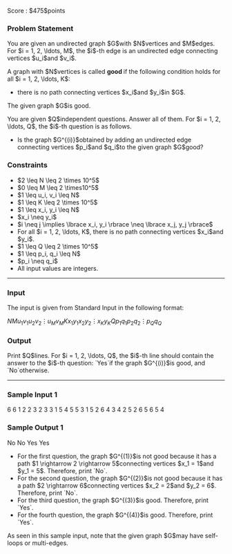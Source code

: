 
<div>

<span>

<span>

<p>
Score : $475$points
</p>

<div>

<section>

### **Problem Statement**

<p>
You are given an undirected graph $G$with $N$vertices and $M$edges.
For $i = 1, 2, \ldots, M$, the $i$-th edge is an undirected edge connecting vertices $u_i$and $v_i$.
</p>

<p>
A graph with $N$vertices is called 
<strong>
good
</strong>
if the following condition holds for all $i = 1, 2, \ldots, K$:
</p>

<ul>

<li>
there is no path connecting vertices $x_i$and $y_i$in $G$.
</li>

</ul>

<p>
The given graph $G$is good.
</p>

<p>
You are given $Q$independent questions. Answer all of them.
For $i = 1, 2, \ldots, Q$, the $i$-th question is as follows.
</p>

<ul>

<li>
Is the graph $G^{(i)}$obtained by adding an undirected edge connecting vertices $p_i$and $q_i$to the given graph $G$good?
</li>

</ul>

</section>

</div>

<div>

<section>

### **Constraints**

<ul>

<li>
$2 \leq N \leq 2 \times 10^5$
</li>

<li>
$0 \leq M \leq 2 \times10^5$
</li>

<li>
$1 \leq u_i, v_i \leq N$
</li>

<li>
$1 \leq K \leq 2 \times 10^5$
</li>

<li>
$1 \leq x_i, y_i \leq N$
</li>

<li>
$x_i \neq y_i$
</li>

<li>
$i \neq j \implies \lbrace x_i, y_i \rbrace \neq \lbrace x_j, y_j \rbrace$
</li>

<li>
For all $i = 1, 2, \ldots, K$, there is no path connecting vertices $x_i$and $y_i$.
</li>

<li>
$1 \leq Q \leq 2 \times 10^5$
</li>

<li>
$1 \leq p_i, q_i \leq N$
</li>

<li>
$p_i \neq q_i$
</li>

<li>
All input values are integers.
</li>

</ul>

</section>

</div>

---

<div>

<div>

<section>

### **Input**

<p>
The input is given from Standard Input in the following format:
</p>

<div>

$N$$M$$u_1$$v_1$$u_2$$v_2$$\vdots$$u_M$$v_M$$K$$x_1$$y_1$$x_2$$y_2$$\vdots$$x_K$$y_K$$Q$$p_1$$q_1$$p_2$$q_2$$\vdots$$p_Q$$q_Q$
</div>

</section>

</div>

<div>

<section>

### **Output**

<p>
Print $Q$lines.
For $i = 1, 2, \ldots, Q$, the $i$-th line should contain the answer to the $i$-th question: `Yes`if the graph $G^{(i)}$is good, and `No`otherwise.
</p>

</section>

</div>

</div>

---

<div>

<section>

### **Sample Input 1**

<div>

6 6
1 2
2 3
2 3
3 1
5 4
5 5
3
1 5
2 6
4 3
4
2 5
2 6
5 6
5 4

</div>

</section>

</div>

<div>

<section>

### **Sample Output 1**

<div>

No
No
Yes
Yes

</div>

<ul>

<li>
For the first question, the graph $G^{(1)}$is not good because it has a path $1 \rightarrow 2 \rightarrow 5$connecting vertices $x_1 = 1$and $y_1 = 5$. Therefore, print `No`.
</li>

<li>
For the second question, the graph $G^{(2)}$is not good because it has a path $2 \rightarrow 6$connecting vertices $x_2 = 2$and $y_2 = 6$. Therefore, print `No`.
</li>

<li>
For the third question, the graph $G^{(3)}$is good. Therefore, print `Yes`.
</li>

<li>
For the fourth question, the graph $G^{(4)}$is good. Therefore, print `Yes`.
</li>

</ul>

<p>
As seen in this sample input, note that the given graph $G$may have self-loops or multi-edges.
</p>

</section>

</div>

</span>

</span>

</div>
